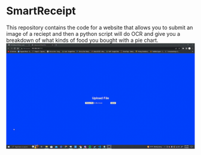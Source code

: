 # SmartReceipt
This repository contains the code for a website that allows you to submit an image of a reciept and then a python script will do OCR and give you a breakdown of what kinds of food you bought with a pie chart.
![alt text](https://github.com/MrJellyBean3/SmartReceipt/blob/main/SmartRecieptGIF.gif)
